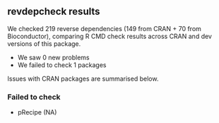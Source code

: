 ## revdepcheck results

We checked 219 reverse dependencies (149 from CRAN + 70 from Bioconductor), comparing R CMD check results across CRAN and dev versions of this package.

 * We saw 0 new problems
 * We failed to check 1 packages

Issues with CRAN packages are summarised below.

### Failed to check

* pRecipe (NA)
